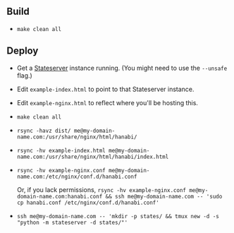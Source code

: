 Build
-----

- `make clean all`


Deploy
------

- Get a [Stateserver](https://github.com/speezepearson/stateserver) instance running. (You might need to use the `--unsafe` flag.)
- Edit `example-index.html` to point to that Stateserver instance.
- Edit `example-nginx.html` to reflect where you'll be hosting this.
- `make clean all`
- `rsync -havz dist/ me@my-domain-name.com:/usr/share/nginx/html/hanabi/`
- `rsync -hv example-index.html me@my-domain-name.com:/usr/share/nginx/html/hanabi/index.html`
- `rsync -hv example-nginx.conf me@my-domain-name.com:/etc/nginx/conf.d/hanabi.conf`

    Or, if you lack permissions, `rsync -hv example-nginx.conf me@my-domain-name.com:hanabi.conf && ssh me@my-domain-name.com -- 'sudo cp hanabi.conf /etc/nginx/conf.d/hanabi.conf'`

- `ssh me@my-domain-name.com -- 'mkdir -p states/ && tmux new -d -s "python -m stateserver -d states/"'`

